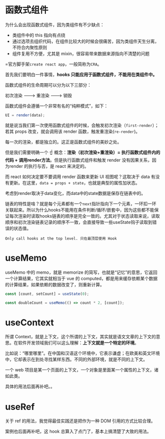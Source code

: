 # 函数式组件

为什么会出现函数式组件，因为类组件有不少缺点：

- 类组件中的 this 指向有点绕
- 通过选项去组织代码，在组件比较大的时候会很痛苦，因为类组件天生分离，不符合内聚性原则
- 组件复用不方便，尤其是 mixin，很容易带来数据来源指向不清楚的问题

=官方脚手架`create react app`，一般简称为`CRA`。

首先我们要明白一件事情，**hooks 只能应用于函数式组件，不能用在类组件中。**

函数式组件的生命周期可以分为以下三部分：

初次渲染 ---> 重渲染 ---> 销毁

函数式组件会遵循一个非常有名的“纯粹模式”，如下：

```js
UI = render(data);
```

就是说当我们第一次使用函数式组件的时候，会触发初次渲染（`first-render`）；若其 props 改变，就会调用该 render 函数，触发重渲染(`re-render`)。

每一次的渲染，都是独立的。这正是函数式组件的美妙之处。

但是我们需要明确一个 ☝️ 概念：**渲染（初次渲染+重渲染）= 执行函数式组件内的代码 + 调用render方法**。但是执行函数式组件和触发 render 没有因果关系，因为render 的执行与否，是 react 来决定的。

而 react 如何决定要不要调用 render 函数来更新 UI 视图呢？这取决于 data 有没有更新。在这里，`data = props + state`，也就是典型的属性加状态。

考虑到render取决于data变化，而data中的state数据是保存在链表中的。

链表的特性是啥？就是每个元素都有一个`next`指针指向下一个元素，一环扣一环关联起来。所以为什么hooks不能用在条件判断/循环/嵌套中，因为这些都不能保证每次渲染时读取hooks链表的顺序是完全一致的。尤其对于状态读取来说，读取顺序和初次渲染链表记录的顺序不一致，会直接导致一些useState钩子读取到错误的状态值。

```!
Only call hooks at the top level. 只在最顶层使用 Hook
```

# useMemo

useMemo 中的 memo，就是 memorize 的简写，也就是“记忆”的意思，它返回一个计算结果，它其实就相当于 vue 的 computed，都是用来缓存依赖某个数据的计算结果，如果依赖的数据改变了，则重新计算。

```js
const [count, setCount] = useState(0);

const doubleCount = useMemo(() => count * 2, [count]);
```

# useContext

所谓 Context，就是上下文，这个所谓的上下文，其实就是语文文章的上下文的意思。在软件开发领域我们可以这么理解：**上下文就是一个特定的环境**。

比如说：“哪里哪里”。在中国和汉语这个环境中，它表示谦虚；在欧美和英文环境中，它却表示在到处寻找某样东西。不同的外部环境，就是不同的上下文。

一个 web 项目是某一个页面的上下文，一个对象是里面某一个属性的上下文，诸如此类。

具体的用法后面再补吧。。

# useRef

关于 ref 的用法，我觉得最佳实践还是把作为一种 DOM 引用的方式比较合理。

案例也后面再补吧，这 hook 总算入了点门了，基本上搞清楚了大致的用法。
